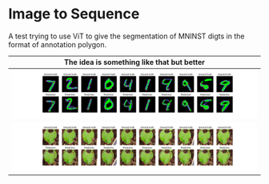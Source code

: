 # Image to Sequence

A test trying to use ViT to give the segmentation of MNINST digts in the format of annotation polygon.

| The idea is something like that but better |
|:--:|
|![demo](demo.png)|
|![demo bean](demo-bean.png)|